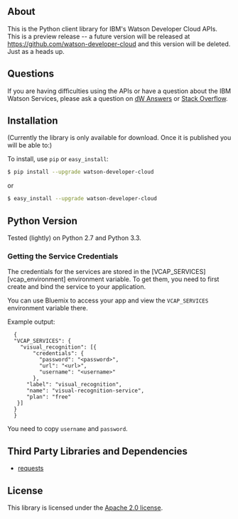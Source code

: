 ## About
This is the Python client library for IBM's Watson Developer Cloud APIs. This is a preview release -- a future version
will be released at https://github.com/watson-developer-cloud and this version will be deleted. Just as a heads up.

## Questions

If you are having difficulties using the APIs or have a question about the IBM
Watson Services, please ask a question on
[dW Answers](https://developer.ibm.com/answers/questions/ask/?topics=watson)
or [Stack Overflow](http://stackoverflow.com/questions/ask?tags=ibm-watson).


## Installation
(Currently the library is only available for download. Once it is published you will be able to:)

To install, use `pip` or `easy_install`:

```bash
$ pip install --upgrade watson-developer-cloud
```
or
```bash
$ easy_install --upgrade watson-developer-cloud
```


## Python Version
Tested (lightly) on Python 2.7 and Python 3.3.


### Getting the Service Credentials
The credentials for the services are stored in the
[VCAP_SERVICES][vcap_environment] environment variable. To get them, you need
to first create and bind the service to your application.

You can use Bluemix to access your app and view the `VCAP_SERVICES` environment variable there.

Example output:
```System-Provided:
  {
  "VCAP_SERVICES": {
    "visual_recognition": [{
        "credentials": {
          "password": "<password>",
          "url": "<url>",
          "username": "<username>"
        },
      "label": "visual_recognition",
      "name": "visual-recognition-service",
      "plan": "free"
   }]
  }
  }
```

You need to copy `username` and `password`.


## Third Party Libraries and Dependencies
* [requests](http://docs.python-requests.org/en/latest/)


## License

This library is licensed under the [Apache 2.0 license](http://www.apache.org/licenses/LICENSE-2.0).